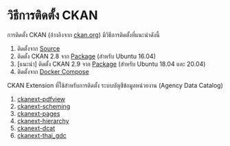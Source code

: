 # วิธีการติดตั้ง CKAN

การติดตั้ง CKAN (อ้างอิงจาก [ckan.org][docs]) มีวิธีการติดตั้งที่แนะนำดังนี้
   1. ติดตั้งจาก [Source][insSource]
   2. ติดตั้ง CKAN 2.8 จาก [Package][insPackage2.8] (สำหรับ Ubuntu 16.04)
   3. [แนะนำ] ติดตั้ง CKAN 2.9 จาก [Package][insPackage2.9] (สำหรับ Ubuntu 18.04 และ 20.04) 
   4. ติดตั้งจาก [Docker Compose][insDocker]

CKAN Extension ที่ใช้สำหรับการติดตั้ง ระบบบัญชีข้อมูลหน่วยงาน (Agency Data Catalog)
   1. [ckanext-pdfview](ckan-extension.md#1-ckanext-pdfview)
   2. [ckanext-scheming](ckan-extension.md#2-ckanext-scheming)
   3. [ckanext-pages](ckan-extension.md#3-ckanext-pages)
   4. [ckanext-hierarchy](ckan-extension.md#4-ckanext-hierarchy)
   5. [ckanext-dcat](ckan-extension.md#5-ckanext-dcat)
   6. [ckanext-thai_gdc](ckan-extension.md#6-ckanext-thai_gdc)


   [docs]: <https://docs.ckan.org/en/2.9/maintaining/installing/index.html>
   [insPackage2.8]: <from-package-2.8.md>
   [insPackage2.9]: <from-package-2.9.md>
   [insSource]: <from-source.md>
   [insDocker]: <from-docker-compose.md>
